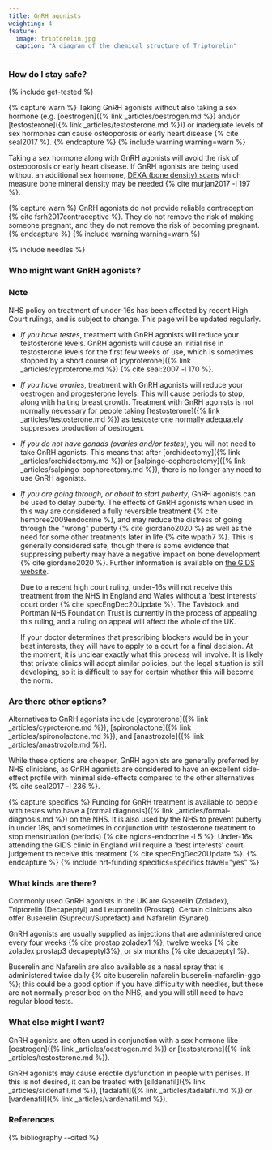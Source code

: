 ```yaml
---
title: GnRH agonists
weighting: 4
feature:
  image: triptorelin.jpg
  caption: "A diagram of the chemical structure of Triptorelin"
---
```


### How do I stay safe?
{% include get-tested %}

{% capture warn %}
Taking GnRH agonists without also taking a sex hormone (e.g.
[oestrogen]({% link _articles/oestrogen.md %}) and/or [testosterone]({% link _articles/testosterone.md %})) or inadequate levels of sex hormones can cause osteoporosis or early heart disease {% cite seal2017 %}. 
{% endcapture %}
{% include warning warning=warn %}

Taking a sex hormone along with GnRH agonists will avoid the risk of osteoporosis or early heart disease. If GnRH agonists are being used without an additional sex hormone, [DEXA (bone density) scans](https://www.nhs.uk/conditions/dexa-scan/) which measure bone mineral density may be needed {% cite murjan2017 -l 197 %}.

{% capture warn %}
GnRH agonists do not provide reliable contraception {% cite fsrh2017contraceptive %}. They do not remove the risk of making someone pregnant, and they do not remove the risk of becoming pregnant.
{% endcapture %}
{% include warning warning=warn %}

{% include needles %}

### Who might want GnRH agonists?
<section class="info">
<h3 id="note">Note</h3>
<p>NHS policy on treatment of under-16s has been affected by recent High Court rulings, and is subject to change. This page will be updated regularly.</p>
</section>

- *If you have testes*, treatment with GnRH agonists will reduce your testosterone levels. GnRH agonists will cause an initial rise in testosterone levels for the first few weeks of use, which is sometimes stopped by a short course of [cyproterone]({% link _articles/cyproterone.md %}) {% cite seal:2007 -l 170 %}.

- *If you have ovaries*, treatment with GnRH agonists will reduce your oestrogen and progesterone levels. This will cause periods to stop, along with halting breast growth. Treatment with GnRH agonists is not normally necessary for people taking [testosterone]({% link _articles/testosterone.md %}) as testosterone normally adequately suppresses production of oestrogen.

- *If you do not have gonads (ovaries and/or testes)*, you will not need to take GnRH agonists. This means that after [orchidectomy]({% link _articles/orchidectomy.md %}) or [salpingo-oophorectomy]({% link _articles/salpingo-oophorectomy.md %}), there is no longer any need to use GnRH agonists.

- *If you are going through, or about to start puberty*, GnRH agonists can be used to delay puberty. The effects of GnRH agonists when used in this way are considered a fully reversible treatment {% cite hembree2009endocrine %}, and may reduce the distress of going through the "wrong" puberty {% cite giordano2020 %} as well as the need for some other treatments later in life {% cite wpath7 %}. This is generally considered safe, though there is some evidence that suppressing puberty may have a negative impact on bone development {% cite giordano2020 %}. Further information is available on [the GIDS website](https://gids.nhs.uk/evidence-base).

  Due to a recent high court ruling, under-16s will not receive this treatment from the NHS in England and Wales without a 'best interests' court order {% cite specEngDec20Update %}. The Tavistock and Portman NHS Foundation Trust is currently in the process of appealing this ruling, and a ruling on appeal will affect the whole of the UK.

  If your doctor determines that prescribing blockers would be in your best interests, they will have to apply to a court for a final decision. At the moment, it is unclear exactly what this process will involve. It is likely that private clinics will adopt similar policies, but the legal situation is still developing, so it is difficult to say for certain whether this will become the norm.

### Are there other options?

Alternatives to GnRH agonists include [cyproterone]({% link _articles/cyproterone.md %}), [spironolactone]({% link _articles/spironolactone.md %}), and [anastrozole]({% link _articles/anastrozole.md %}). 

While these options are cheaper, GnRH agonists are generally preferred by NHS clinicians, as GnRH agonists are considered to have an excellent side-effect profile with minimal side-effects compared to the other alternatives {% cite seal2017 -l 236 %}.

{% capture specifics %}
Funding for GnRH treatment is available to people with testes who have a [formal diagnosis]({% link _articles/formal-diagnosis.md %}) on the NHS. It is also used by the NHS to prevent puberty in under 18s, and sometimes in conjunction with testosterone treatment to stop menstruation (periods) {% cite ngicns-endocrine -l 5 %}. Under-16s attending the GIDS clinic in England will require a 'best interests' court judgement to receive this treatment {% cite specEngDec20Update %}.
{% endcapture %}
{% include hrt-funding specifics=specifics travel="yes" %}

### What kinds are there?

Commonly used GnRH agonists in the UK are Goserelin (Zoladex), Triptorelin (Decapeptyl) and Leuprorelin (Prostap). Certain clinicians also offer Buserelin (Suprecur/Suprefact) and Nafarelin (Synarel).

GnRH agonists are usually supplied as injections that are administered once every four weeks {% cite prostap zoladex1 %}, twelve weeks {% cite zoladex prostap3 decapeptyl3%}, or six months {% cite decapeptyl %}.

Buserelin and Nafarelin are also available as a nasal spray that is administered twice daily {% cite buserelin nafarelin buserelin-nafarelin-ggp %}; this could be a good option if you have difficulty with needles, but these are not normally prescribed on the NHS, and you will still need to have regular blood tests.

### What else might I want?

GnRH agonists are often used in conjunction with a sex hormone like [oestrogen]({% link _articles/oestrogen.md %}) or [testosterone]({% link _articles/testosterone.md %}).

GnRH agonists may cause erectile dysfunction in people with penises. If this is not desired, it can be treated with [sildenafil]({% link _articles/sildenafil.md %}), [tadalafil]({% link _articles/tadalafil.md %}) or [vardenafil]({% link _articles/vardenafil.md %}).

### References

{% bibliography --cited %}
